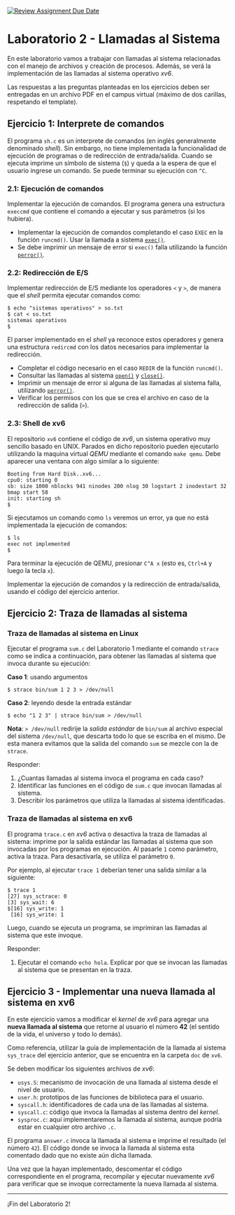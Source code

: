 [![Review Assignment Due Date](https://classroom.github.com/assets/deadline-readme-button-22041afd0340ce965d47ae6ef1cefeee28c7c493a6346c4f15d667ab976d596c.svg)](https://classroom.github.com/a/Y1zgDfeF)
# Laboratorio 2 - Llamadas al Sistema

En este laboratorio vamos a trabajar con llamadas al sistema relacionadas con el manejo de archivos y creación de procesos. Además, se verá la implementación de las llamadas al sistema operativo _xv6_.

Las respuestas a las preguntas planteadas en los ejercicios deben ser entregadas en un archivo PDF en el campus virtual (máximo de dos carillas, respetando el template).

## Ejercicio 1: Interprete de comandos

El programa `sh.c` es un interprete de comandos (en inglés generalmente denominado _shell_). Sin embargo, no tiene implementada la funcionalidad de ejecución de programas o de redirección de entrada/salida. Cuando se ejecuta imprime un símbolo de sistema (`$`) y queda a la espera de que el usuario ingrese un comando. Se puede terminar su ejecución con `^C`.

### 2.1: Ejecución de comandos

Implementar la ejecución de comandos. El programa genera una estructura `execcmd` que contiene el comando a ejecutar y sus parámetros (si los hubiera). 

- Implementar la ejecución de comandos completando el caso `EXEC` en la función `runcmd()`. Usar la llamada a sistema [`exec()`](http://man7.org/linux/man-pages/man3/exec.3.html).
- Se debe imprimir un mensaje de error si `exec()` falla utilizando la función [`perror()`](http://man7.org/linux/man-pages/man3/perror.3.html).

### 2.2: Redirección de E/S

Implementar redirección de E/S mediante los operadores `<` y `>`, de manera que el _shell_ permita ejecutar comandos como:

```console
$ echo "sistemas operativos" > so.txt
$ cat < so.txt
sistemas operativos
$
```

El parser implementado en el _shell_ ya reconoce estos operadores y genera una estructura `redircmd` con los datos necesarios para implementar la redirección.

- Completar el código necesario en el caso `REDIR` de la función `runcmd()`.
- Consultar las llamadas al sistema [`open()`](http://man7.org/linux/man-pages/man2/open.2.html) y [`close()`](http://man7.org/linux/man-pages/man2/close.2.html).
- Imprimir un mensaje de error si alguna de las llamadas al sistema falla, utilizando [`perror()`](http://man7.org/linux/man-pages/man3/perror.3.html).
- Verificar los permisos con los que se crea el archivo en caso de la redirección de salida (`>`).

### 2.3: Shell de xv6
El repositorio `xv6` contiene el código de _xv6_, un sistema operativo muy sencillo basado en UNIX. Parados en dicho repositorio pueden ejecutarlo utilizando la maquina virtual *QEMU* mediante el comando `make qemu`. Debe aparecer una ventana con algo similar a lo siguiente: 

```console
Booting from Hard Disk..xv6...
cpu0: starting 0
sb: size 1000 nblocks 941 ninodes 200 nlog 30 logstart 2 inodestart 32 bmap start 58
init: starting sh
$
```

Si ejecutamos un comando como `ls` veremos un error, ya que no está implementada la ejecución de comandos:
```console
$ ls
exec not implemented
$
```

Para terminar la ejecución de QEMU, presionar `C^A x` (esto es, `Ctrl+A` y luego la tecla `x`).

Implementar la ejecución de comandos y la redirección de entrada/salida, usando el código del ejercicio anterior.

## Ejercicio 2: Traza de llamadas al sistema

### Traza de llamadas al sistema en Linux
Ejecutar el programa `sum.c` del Laboratorio 1 mediante el comando `strace` como se indica a continuación, para obtener las llamadas al sistema que invoca durante su ejecución:

**Caso 1**: usando argumentos
```console
$ strace bin/sum 1 2 3 > /dev/null
```

**Caso 2**: leyendo desde la entrada estándar
```console
$ echo "1 2 3" | strace bin/sum > /dev/null
```

**Nota**: `> /dev/null` redirije la _salida estándar_ de `bin/sum` al archivo especial del sistema `/dev/null`, que descarta todo lo que se escriba en el mismo. De esta manera evitamos que la salida del comando `sum` se mezcle con la de `strace`.

Responder:

1. ¿Cuantas llamadas al sistema invoca el programa en cada caso?
2. Identificar las funciones en el código de `sum.c` que invocan llamadas al sistema.
3. Describir los parámetros que utiliza la llamadas al sistema identificadas.

### Traza de llamadas al sistema en xv6
El programa `trace.c` en _xv6_ activa o desactiva la traza de llamadas al sistema: imprime por la salida estándar las llamadas al sistema que son invocadas por los programas en ejecución. Al pasarle `1` como parámetro, activa la traza. Para desactivarla, se utiliza el parámetro `0`.

Por ejemplo, al ejecutar `trace 1` deberían tener una salida similar a la siguiente:
```console
$ trace 1
[27] sys_sctrace: 0
[3] sys_wait: 6
$[16] sys_write: 1
 [16] sys_write: 1
```

Luego, cuando se ejecuta un programa, se imprimiran las llamadas al sistema que este invoque.

Responder:

1. Ejecutar el comando `echo hola`. Explicar por que se invocan las llamadas al sistema que se presentan en la traza.

## Ejercicio 3 - Implementar una nueva llamada al sistema en xv6

En este ejercicio vamos a modificar el _kernel_ de _xv6_ para agregar una **nueva llamada al sistema** que retorne al usuario el número **42** (el sentido de la vida, el universo y todo lo demás).

Como referencia, utilizar la guía de implementación de la llamada al sistema `sys_trace` del ejercicio anterior, que se encuentra en la carpeta `doc` de `xv6`.

Se deben modificar los siguientes archivos de _xv6_:

- `usys.S`: mecanismo de invocación de una llamada al sistema desde el nivel de usuario.
- `user.h`: prototipos de las funciones de biblioteca para el usuario.
- `syscall.h`: identificadores de cada una de las llamadas al sistema.
- `syscall.c`: código que invoca la llamadas al sistema dentro del _kernel_.
- `sysproc.c`: aquí implementaremos la llamada al sistema, aunque podría estar en cualquier otro archivo `.c`.

El programa `answer.c` invoca la llamada al sistema e imprime el resultado (el número `42`). El código donde se invoca la llamada al sistema esta comentado dado que no existe aún dicha llamada.

Una vez que la hayan implementado, descomentar el código correspondiente en el programa, recompilar y ejecutar nuevamente _xv6_ para verificar que se invoque correctamente la nueva llamada al sistema.

---

¡Fin del Laboratorio 2!
